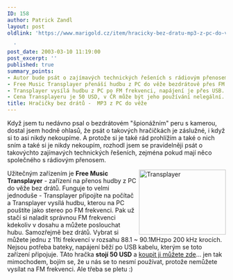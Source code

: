 ```yaml
---
ID: 158
author: Patrick Zandl
layout: post
oldlink: 'https://www.marigold.cz/item/hracicky-bez-dratu-mp3-z-pc-do-veze

  '
post_date: 2003-03-10 11:19:00
post_excerpt: ''
published: true
summary_points:
- Autor bude psát o zajímavých technických řešeních s rádiovým přenosem.
- Free Music Transplayer přenáší hudbu z PC do věže bezdrátově přes FM.
- Transplayer vysílá hudbu z PC po FM frekvenci, napájení je přes USB.
- Cena Transplayeru je 50 USD, v ČR může být jeho používání nelegální.
title: Hračičky bez drátů -  MP3 z PC do věže
---
```


<p>
Když jsem tu nedávno psal o bezdrátovém "špionážním" peru s kamerou, dostal jsem hodně ohlasů, že psát o takových hračičkách je záslužné, i když si to asi nikdy nekoupíme. A protože si je také rád prohlížím a také o nich sním a také si je nikdy nekoupím, rozhodl jsem se pravidelněji psát o takovýchto zajímavých technických řešeních, zejména pokud mají něco společného s rádiovým přenosem. </p>

<p>
<IMG height=150 alt=Transplayer src="/wp-content/uploads/fmtransfer.jpg" width=200 align=right>Užitečným zařízením je <STRONG>Free Music Transplayer</STRONG> - zařízení na přenos hudby z PC do věže bez drátů. Funguje to velmi jednoduše - Transplayer připojíte na počítač a Transplayer vysílá hudbu, kterou na PC pouštíte jako stereo po FM frekvenci. Pak už stačí si naladit správnou FM frekvenci kdekoliv v dosahu a můžete poslouchat hubu. Samozřejmě bez drátů. Vybrat si můžete jednu z 11ti frekvencí v rozsahu 88.1 ~ 90.1MHzpo 200 kHz krocích. Nejsou potřeba bateky, napájení běží po USB kabelu, kterým se toto zařízení připojuje. TAto hračka <STRONG>stojí 50 USD</STRONG> a <A href="http://www.gadgetuniverse.com/cgi-bin/sgin0101.exe?FNM=21&amp;T1=TE+329&amp;UID=2003031002163792" target=_blank>koupit ji můžete zde</A>... jen tak mimochodem, bojím se, že u nás se to nesmí používat, protože nemůžete vysílat na FM frekvenci. Ale třeba se pletu :)</p>